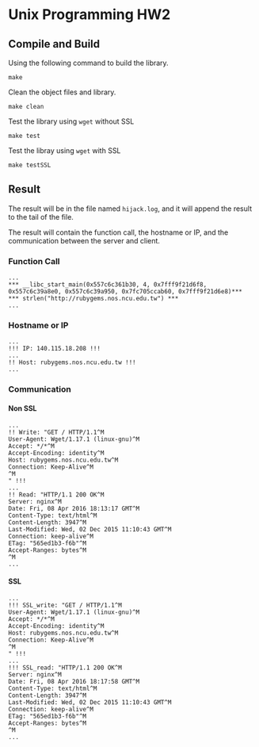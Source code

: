 # Unix Programming HW2

## Compile and Build

Using the following command to build the library.

```
make
```

Clean the object files and library.

```
make clean
```

Test the library using `wget` without SSL

```
make test
```

Test the libray using `wget` with SSL

```
make testSSL
```

## Result

The result will be in the file named `hijack.log`, and it will append the result to the tail of the file.

The result will contain the function call, the hostname or IP, and the communication between the server and client.

### Function Call

```
...
*** __libc_start_main(0x557c6c361b30, 4, 0x7fff9f21d6f8, 0x557c6c39a8e0, 0x557c6c39a950, 0x7fc705ccab60, 0x7fff9f21d6e8)***
*** strlen("http://rubygems.nos.ncu.edu.tw") ***
...
```

### Hostname or IP

```
...
!!! IP: 140.115.18.208 !!!
...
!! Host: rubygems.nos.ncu.edu.tw !!!
...
```

### Communication

#### Non SSL

```
...
!! Write: "GET / HTTP/1.1^M
User-Agent: Wget/1.17.1 (linux-gnu)^M
Accept: */*^M
Accept-Encoding: identity^M
Host: rubygems.nos.ncu.edu.tw^M
Connection: Keep-Alive^M
^M
" !!!
...
!! Read: "HTTP/1.1 200 OK^M
Server: nginx^M
Date: Fri, 08 Apr 2016 18:13:17 GMT^M
Content-Type: text/html^M
Content-Length: 3947^M
Last-Modified: Wed, 02 Dec 2015 11:10:43 GMT^M
Connection: keep-alive^M
ETag: "565ed1b3-f6b"^M
Accept-Ranges: bytes^M
^M
...
```

#### SSL

```
...
!!! SSL_write: "GET / HTTP/1.1^M
User-Agent: Wget/1.17.1 (linux-gnu)^M
Accept: */*^M
Accept-Encoding: identity^M
Host: rubygems.nos.ncu.edu.tw^M
Connection: Keep-Alive^M
^M
" !!!
...
!!! SSL_read: "HTTP/1.1 200 OK^M
Server: nginx^M
Date: Fri, 08 Apr 2016 18:17:58 GMT^M
Content-Type: text/html^M
Content-Length: 3947^M
Last-Modified: Wed, 02 Dec 2015 11:10:43 GMT^M
Connection: keep-alive^M
ETag: "565ed1b3-f6b"^M
Accept-Ranges: bytes^M
^M
...
```
